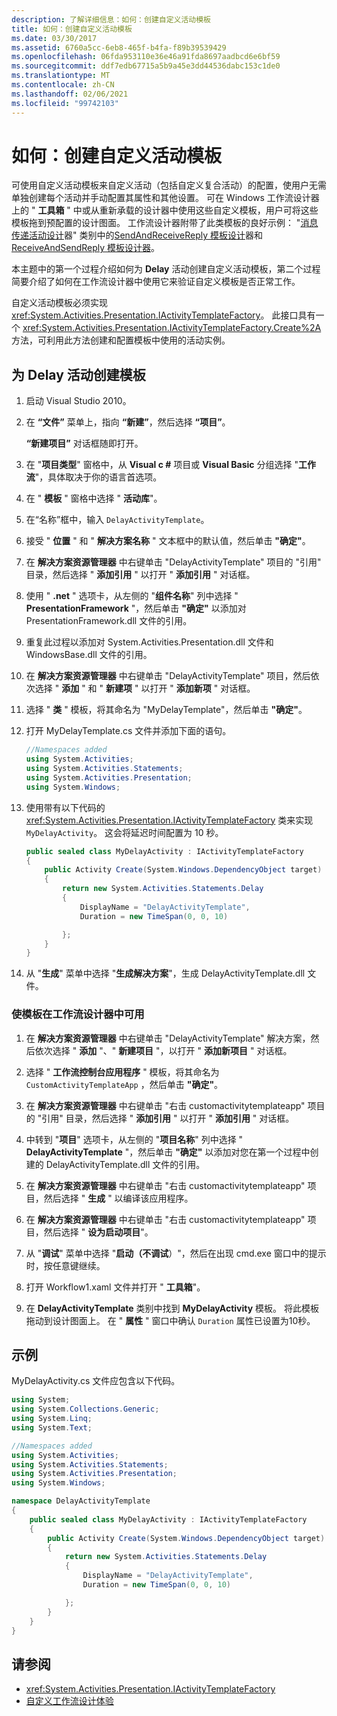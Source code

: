 ```yaml
---
description: 了解详细信息：如何：创建自定义活动模板
title: 如何：创建自定义活动模板
ms.date: 03/30/2017
ms.assetid: 6760a5cc-6eb8-465f-b4fa-f89b39539429
ms.openlocfilehash: 06fda953110e36e46a91fda8697aadbcd6e6bf59
ms.sourcegitcommit: ddf7edb67715a5b9a45e3dd44536dabc153c1de0
ms.translationtype: MT
ms.contentlocale: zh-CN
ms.lasthandoff: 02/06/2021
ms.locfileid: "99742103"
---
```

# <a name="how-to-create-a-custom-activity-template"></a>如何：创建自定义活动模板

可使用自定义活动模板来自定义活动（包括自定义复合活动）的配置，使用户无需单独创建每个活动并手动配置其属性和其他设置。 可在 Windows 工作流设计器上的 " **工具箱** " 中或从重新承载的设计器中使用这些自定义模板，用户可将这些模板拖到预配置的设计图面。 工作流设计器附带了此类模板的良好示例： "[消息传递活动设计](/visualstudio/workflow-designer/messaging-activity-designers)器" 类别中的[SendAndReceiveReply 模板设计](/visualstudio/workflow-designer/sendandreceivereply-template-designer)器和[ReceiveAndSendReply 模板设计器](/visualstudio/workflow-designer/receiveandsendreply-template-designer)。

 本主题中的第一个过程介绍如何为 **Delay** 活动创建自定义活动模板，第二个过程简要介绍了如何在工作流设计器中使用它来验证自定义模板是否正常工作。

 自定义活动模板必须实现 <xref:System.Activities.Presentation.IActivityTemplateFactory>。 此接口具有一个 <xref:System.Activities.Presentation.IActivityTemplateFactory.Create%2A> 方法，可利用此方法创建和配置模板中使用的活动实例。

## <a name="to-create-a-template-for-the-delay-activity"></a>为 Delay 活动创建模板

1. 启动 Visual Studio 2010。

2. 在 **“文件”** 菜单上，指向 **“新建”**，然后选择 **“项目”**。

     **“新建项目”** 对话框随即打开。

3. 在 "**项目类型**" 窗格中，从 **Visual c #** 项目或 **Visual Basic** 分组选择 "**工作流**"，具体取决于你的语言首选项。

4. 在 " **模板** " 窗格中选择 " **活动库**"。

5. 在“名称”框中，输入 `DelayActivityTemplate`。 

6. 接受 " **位置** " 和 " **解决方案名称** " 文本框中的默认值，然后单击 **"确定"**。

7. 在 **解决方案资源管理器** 中右键单击 "DelayActivityTemplate" 项目的 "引用" 目录，然后选择 " **添加引用** " 以打开 " **添加引用** " 对话框。

8. 使用 " **.net** " 选项卡，从左侧的 "**组件名称**" 列中选择 " **PresentationFramework** "，然后单击 **"确定"** 以添加对 PresentationFramework.dll 文件的引用。

9. 重复此过程以添加对 System.Activities.Presentation.dll 文件和 WindowsBase.dll 文件的引用。

10. 在 **解决方案资源管理器** 中右键单击 "DelayActivityTemplate" 项目，然后依次选择 " **添加** " 和 " **新建项** " 以打开 " **添加新项** " 对话框。

11. 选择 " **类** " 模板，将其命名为 "MyDelayTemplate"，然后单击 **"确定"**。

12. 打开 MyDelayTemplate.cs 文件并添加下面的语句。

    ```csharp
    //Namespaces added
    using System.Activities;
    using System.Activities.Statements;
    using System.Activities.Presentation;
    using System.Windows;
    ```

13. 使用带有以下代码的 <xref:System.Activities.Presentation.IActivityTemplateFactory> 类来实现 `MyDelayActivity`。 这会将延迟时间配置为 10 秒。

    ```csharp
    public sealed class MyDelayActivity : IActivityTemplateFactory
    {
        public Activity Create(System.Windows.DependencyObject target)
        {
            return new System.Activities.Statements.Delay
            {
                DisplayName = "DelayActivityTemplate",
                Duration = new TimeSpan(0, 0, 10)

            };
        }
    }
    ```

14. 从 "**生成**" 菜单中选择 "**生成解决方案**"，生成 DelayActivityTemplate.dll 文件。

### <a name="to-make-the-template-available-in-a-workflow-designer"></a>使模板在工作流设计器中可用

1. 在 **解决方案资源管理器** 中右键单击 "DelayActivityTemplate" 解决方案，然后依次选择 " **添加** "、" **新建项目** "，以打开 " **添加新项目** " 对话框。

2. 选择 " **工作流控制台应用程序** " 模板，将其命名为 `CustomActivityTemplateApp` ，然后单击 **"确定"**。

3. 在 **解决方案资源管理器** 中右键单击 "右击 customactivitytemplateapp" 项目的 "引用" 目录，然后选择 " **添加引用** " 以打开 " **添加引用** " 对话框。

4. 中转到 "**项目**" 选项卡，从左侧的 "**项目名称**" 列中选择 " **DelayActivityTemplate** "，然后单击 **"确定"** 以添加对您在第一个过程中创建的 DelayActivityTemplate.dll 文件的引用。

5. 在 **解决方案资源管理器** 中右键单击 "右击 customactivitytemplateapp" 项目，然后选择 " **生成** " 以编译该应用程序。

6. 在 **解决方案资源管理器** 中右键单击 "右击 customactivitytemplateapp" 项目，然后选择 " **设为启动项目**"。

7. 从 "**调试**" 菜单中选择 "**启动（不调试**）"，然后在出现 cmd.exe 窗口中的提示时，按任意键继续。

8. 打开 Workflow1.xaml 文件并打开 " **工具箱**"。

9. 在 **DelayActivityTemplate** 类别中找到 **MyDelayActivity** 模板。 将此模板拖动到设计图面上。 在 " **属性** " 窗口中确认 `Duration` 属性已设置为10秒。

## <a name="example"></a>示例

 MyDelayActivity.cs 文件应包含以下代码。

```csharp
using System;
using System.Collections.Generic;
using System.Linq;
using System.Text;

//Namespaces added
using System.Activities;
using System.Activities.Statements;
using System.Activities.Presentation;
using System.Windows;

namespace DelayActivityTemplate
{
    public sealed class MyDelayActivity : IActivityTemplateFactory
    {
        public Activity Create(System.Windows.DependencyObject target)
        {
            return new System.Activities.Statements.Delay
            {
                DisplayName = "DelayActivityTemplate",
                Duration = new TimeSpan(0, 0, 10)

            };
        }
    }
}
```

## <a name="see-also"></a>请参阅

- <xref:System.Activities.Presentation.IActivityTemplateFactory>
- [自定义工作流设计体验](customizing-the-workflow-design-experience.md)
